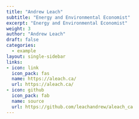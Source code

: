 ```yaml
---
title: "Andrew Leach"
subtitle: "Energy and Environmental Economist"
excerpt: "Energy and Environmental Economist"
weight: 3
author: "Andrew Leach"
draft: false
categories:
  - example
layout: single-sidebar
links:
- icon: link
  icon_pack: fas
  name: https://aleach.ca/
  url: https://aleach.ca/
- icon: github
  icon_pack: fab
  name: source
  url: https://github.com/leachandrew/aleach_ca
---
```


